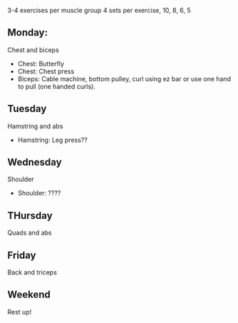 
3-4 exercises per muscle group
4 sets per exercise, 10, 8, 6, 5

## Monday:
Chest and biceps

- Chest: Butterfly
- Chest: Chest press
- Biceps: Cable machine, bottom pulley, curl using ez bar or use one hand to pull (one handed curls).

## Tuesday
Hamstring and abs

- Hamstring: Leg press??

## Wednesday
Shoulder

- Shoulder: ????

## THursday
Quads and abs

## Friday
Back and triceps

## Weekend
Rest up!
